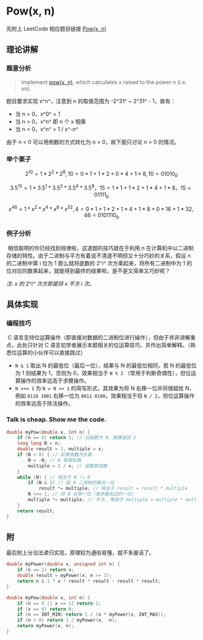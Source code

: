 # Pow(x, n)

先附上 LeetCode 相应题目链接 [Pow(x, n)](https://leetcode.com/problems/powx-n/)



## 理论讲解

### 题意分析 

> Implement [pow(*x*, *n*)](http://www.cplusplus.com/reference/valarray/pow/), which calculates *x* raised to the power *n* (i.e. xn).

题目要求实现 x^n^，注意到 n 的取值范围为 -2^31^ ~ 2^31^ - 1，故有：

- 当 n = 0，x^0^ = 1
- 当 n > 0，x^n^ 即 n 个 x 相乘
- 当 n < 0，x^n^ = 1 / x^-n^ 

由于 n < 0 可以用倒数的方式转化为 n > 0，故下面只讨论 n > 0 的情况。



### 举个栗子

$$
2^{10} = 1 * 2^2 * 2^8, 10 = 0*1 + 1*2 + 0*4 + 1*8, 10 = 01010_b
$$

$$
3.5^{15} = 1*3.5^1*3.5^2*3.5^4*3.5^8，15=1*1 + 1*2 + 1*4 + 1*8，15=01111_b
$$

$$
x^{46}=1*x^2*x^4*x^8*x^{32},4=0*1+1*2+1*4+1*8+0*16+1*32,46=0101110_b
$$



### 例子分析

​		相信聪明的你已经找到规律啦，这道题的技巧就在于利用 n 在计算机中以二进制存储的特性。由于二进制与平方有着说不清道不明但又十分巧妙的关系，假设 n 的二进制中第 i 位为 1 那么就将底数的 2^i^ 次方乘起来，将所有二进制中为 1 的位对应的数乘起来，就能得到最终的结果啦，是不是又简单又巧妙呢？

*注: x 的 2^i^ 次方即是将 x 平方 i 次。* 



## 具体实现

### 编程技巧

​		C 语言支持位运算操作（即直接对数据的二进制位进行操作），但由于并非讲解重点，此处只针对 C 语言初学者展示本题相关的位运算技巧，并作出简单解释。（熟悉位运算的小伙伴可以直接跳过）

- `N & 1` 取出 N 的最低位（最后一位），结果与 N 的最低位相同，若 N 的最低位为 1 则结果为 1，否则为 0，效果相当于 `N % 2` （常用于判断奇偶性），但位运算操作的效率远高于求模操作。
- `N >>= 1` 为 `N = N >> 1` 的简写形式，其效果为将 N 右移一位并将值赋给 N，例如 `0110 1001` 右移一位为 `0011 0100`，效果相当于将 `N / 2`，但位运算操作的效率远高于除法操作。



### Talk is cheap. Show me the code.

``` c
double myPow(double x, int n) {
    if (n == 0) return 1; // 当指数为 0，直接返回 1
    long long N = n;
    double result = 1, multiple = x;
    if (N < 0) { // 如果指数为负数
        N = -N; // N 取相反数
        multiple = 1 / x; // 底数取倒数
    }
    while (N) {	// 相当于 N != 0
        if (N & 1) // 取 N 二进制的最后一位
            result *= multiple; // 相当于 result = result * multiple
        N >>= 1; // 将 N 右移一位（舍弃最右边的一位）
        multiple *= multiple; // 平方, 等效于 multiple = multiple * multiple
    }
    return result;
}
```



## 附

最后附上分治法递归实现，原理较为通俗易懂，就不多废话了。

```c
double myPower(double x, unsigned int n) {
    if (n == 1) return x;
    double result = myPower(x, n >> 1);
    return n & 1 ? x * result * result : result * result;
}

double myPow(double x, int n) {
    if (n == 0 || x == 1) return 1;
    if (x == 0) return 0;
    if (n == INT_MIN) return 1 / (x * myPower(x, INT_MAX));
    if (n < 0) return 1 / myPower(x, -n);
    return myPower(x, n);
}
```





